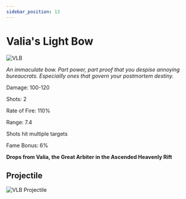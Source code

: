 ```yaml
---
sidebar_position: 13
---
```


# Valia's Light Bow

![VLB](https://vwiki.valorserver.com/api/item/picture/Valia's%20light%20bow)

<i>An immaculate bow. Part power, part proof that you despise annoying bureaucrats. Especiailly ones that govern your postmortem destiny.</i>

Damage: 100-120

Shots: 2

Rate of Fire: 110%

Range: 7.4

Shots hit multiple targets

Fame Bonus: 6%

**Drops from Valia, the Great Arbiter in the Ascended Heavenly Rift**

## Projectile

![VLB Projectile](https://cdn.discordapp.com/attachments/953134990428868629/981405163589865532/lightbow.gif)
